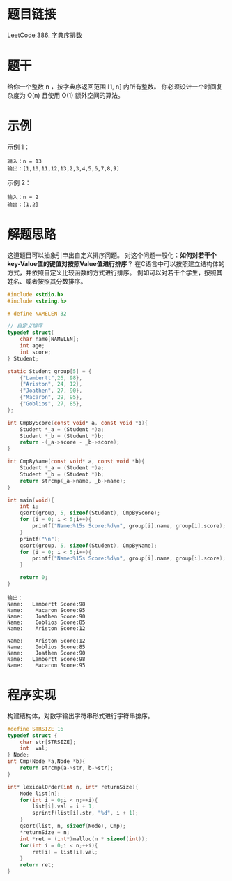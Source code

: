 # 题目链接
[LeetCode 386. 字典序排数](https://leetcode.cn/problems/lexicographical-numbers/)

# 题干
给你一个整数 n ，按字典序返回范围 [1, n] 内所有整数。
你必须设计一个时间复杂度为 O(n) 且使用 O(1) 额外空间的算法。

# 示例
示例 1：
```
输入：n = 13
输出：[1,10,11,12,13,2,3,4,5,6,7,8,9]
```
示例 2：
```
输入：n = 2
输出：[1,2]
```

# 解题思路
这道题目可以抽象引申出自定义排序问题。
对这个问题一般化：**如何对若干个key-Value值的键值对按照Value值进行排序**？
在C语言中可以按照建立结构体的方式，并依照自定义比较函数的方式进行排序。
例如可以对若干个学生，按照其姓名、或者按照其分数排序。

```c
#include <stdio.h>
#include <string.h>

# define NAMELEN 32

// 自定义排序
typedef struct{
    char name[NAMELEN];
    int age;
    int score;
} Student;

static Student group[5] = {
    {"Lambertt",26, 98},
    {"Ariston", 24, 12},
    {"Joathen", 27, 90},
    {"Macaron", 29, 95},
    {"Goblios", 27, 85},
};

int CmpByScore(const void* a, const void *b){
    Student *_a = (Student *)a;
    Student *_b = (Student *)b;
    return -(_a->score - _b->score);
}

int CmpByName(const void* a, const void *b){
    Student *_a = (Student *)a;
    Student *_b = (Student *)b;
    return strcmp(_a->name, _b->name);
}

int main(void){
    int i;
    qsort(group, 5, sizeof(Student), CmpByScore);
    for (i = 0; i < 5;i++){
        printf("Name:%15s Score:%d\n", group[i].name, group[i].score);
    }
    printf("\n");
    qsort(group, 5, sizeof(Student), CmpByName);
    for (i = 0; i < 5;i++){
        printf("Name:%15s Score:%d\n", group[i].name, group[i].score);
    }

    return 0;
}
```

```
输出：
Name:   Lambertt Score:98
Name:    Macaron Score:95
Name:    Joathen Score:90
Name:    Goblios Score:85
Name:    Ariston Score:12

Name:    Ariston Score:12
Name:    Goblios Score:85
Name:    Joathen Score:90
Name:   Lambertt Score:98
Name:    Macaron Score:95
```

# 程序实现
构建结构体，对数字输出字符串形式进行字符串排序。
```c
#define STRSIZE 16
typedef struct {
    char str[STRSIZE];
    int  val;
} Node;
int Cmp(Node *a,Node *b){
    return strcmp(a->str, b->str);
}

int* lexicalOrder(int n, int* returnSize){
    Node list[n];
    for(int i = 0;i < n;++i){
        list[i].val = i + 1;
        sprintf(list[i].str, "%d", i + 1);
    }
    qsort(list, n, sizeof(Node), Cmp);
    *returnSize = n;
    int *ret = (int*)malloc(n * sizeof(int));
    for(int i = 0;i < n;++i){
        ret[i] = list[i].val;
    } 
    return ret;
}
```